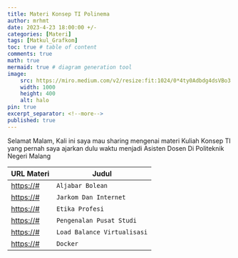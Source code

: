 ```yaml
---
title: Materi Konsep TI Polinema
author: mrhmt
date: 2023-4-23 18:00:00 +/-
categories: [Materi]
tags: [Matkul_Grafkom]
toc: true # table of content
comments: true 
math: true
mermaid: true # diagram generation tool
image:
    src: https://miro.medium.com/v2/resize:fit:1024/0*4ty0Adbdg4dsVBo3.png
    width: 1000 
    height: 400
    alt: halo
pin: true
excerpt_separator: <!--more-->
published: true
---
```


Selamat Malam, Kali ini saya mau sharing mengenai materi Kuliah Konsep TI yang pernah saya ajarkan dulu waktu menjadi Asisten Dosen Di Politeknik Negeri Malang

| URL Materi                                                                                          | Judul     | 
|----------------------------------------------------------------------------------------------------|-----------|
| [https://#](https://#) | `Aljabar Bolean` |
| [https://#](https://#)         | `Jarkom Dan Internet`  | 
| [https://#](https://#)         | `Etika Profesi`  | 
| [https://#](https://#)         | `Pengenalan Pusat Studi`  | 
| [https://#](https://#)         | `Load Balance Virtualisasi`  |
| [https://#](https://#)         | `Docker`  |  